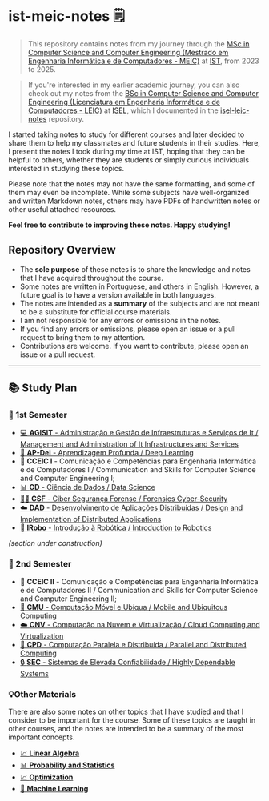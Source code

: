 # ist-meic-notes 🗒️

> This repository contains notes from my journey through the [MSc in Computer Science and Computer Engineering (Mestrado em Engenharia Informática e de Computadores - MEIC)](https://tecnico.ulisboa.pt/en/education/courses/masters-programmes/computer-science-and-engineering/) at [IST](https://tecnico.ulisboa.pt/en/), from 2023 to 2025.

> If you're interested in my earlier academic journey, you can also check out my notes from the [BSc in Computer Science and Computer Engineering (Licenciatura em Engenharia Informática e de Computadores - LEIC)](https://www.isel.pt/en/curso/bsc-degree/computer-science-and-computer-engineering) at [ISEL](https://www.isel.pt/en), which I documented in the [isel-leic-notes](https://github.com/andre-j3sus/isel-leic-notes) repository.

I started taking notes to study for different courses and later decided to share them to help my classmates and future students in their studies. Here, I present the notes I took during my time at IST, hoping that they can be helpful to others, whether they are students or simply curious individuals interested in studying these topics.

Please note that the notes may not have the same formatting, and some of them may even be incomplete. While some subjects have well-organized and written Markdown notes, others may have PDFs of handwritten notes or other useful attached resources.

**Feel free to contribute to improving these notes. Happy studying!**

## Repository Overview

- The **sole purpose** of these notes is to share the knowledge and notes that I have acquired throughout the course.
- Some notes are written in Portuguese, and others in English. However, a future goal is to have a version available in both languages.
- The notes are intended as a **summary** of the subjects and are not meant to be a substitute for official course materials.
- I am not responsible for any errors or omissions in the notes.
- If you find any errors or omissions, please open an issue or a pull request to bring them to my attention.
- Contributions are welcome. If you want to contribute, please open an issue or a pull request.

---

## 📚 Study Plan

### 📆 1st Semester

- [💻 **AGISIT** - Administração e Gestão de Infraestruturas e Serviços de It / Management and Administration of It Infrastructures and Services](./1st-semester/agisit/)
- [🧠 **AP-Dei** - Aprendizagem Profunda / Deep Learning](./1st-semester/ap-dei/)
- 💬 **CCEIC I** - Comunicação e Competências para Engenharia Informática e de Computadores I / Communication and Skills for Computer Science and Computer Engineering I;
- [📊 **CD** - Ciência de Dados / Data Science](./1st-semester/cd/)
- [🕵🏼 **CSF** - Ciber Segurança Forense / Forensics Cyber-Security](./1st-semester/csf/)
- [☁️ **DAD** - Desenvolvimento de Aplicações Distribuídas / Design and Implementation of Distributed Applications](./1st-semester/dad/)
- [🤖 **IRobo** - Introdução à Robótica / Introduction to Robotics](./1st-semester/irobo/)

_(section under construction)_

### 📆 2nd Semester

- 💬 **CCEIC II** - Comunicação e Competências para Engenharia Informática e de Computadores II / Communication and Skills for Computer Science and Computer Engineering II;
- [📱 **CMU** - Computação Móvel e Ubíqua / Mobile and Ubiquitous Computing](./2nd-semester/cmu/)
- [☁️ **CNV** - Computação na Nuvem e Virtualização / Cloud Computing and Virtualization](./2nd-semester/cnv/)
- [🔀 **CPD** - Computação Paralela e Distribuída / Parallel and Distributed Computing](./2nd-semester/cpd/)
- [🔒 **SEC** - Sistemas de Elevada Confiabilidade / Highly Dependable Systems](./2nd-semester/sec/)

### 💡Other Materials

There are also some notes on other topics that I have studied and that I consider to be important for the course. Some of these topics are taught in other courses, and the notes are intended to be a summary of the most important concepts.

- [📈 **Linear Algebra**](./other-materials/linear-algebra.md)
- [📊 **Probability and Statistics**](./other-materials/probability-and-statistics.md)
- [📈 **Optimization**](./other-materials/optimization.md)
- [🤖 **Machine Learning**](./other-materials/machine-learning.md)
